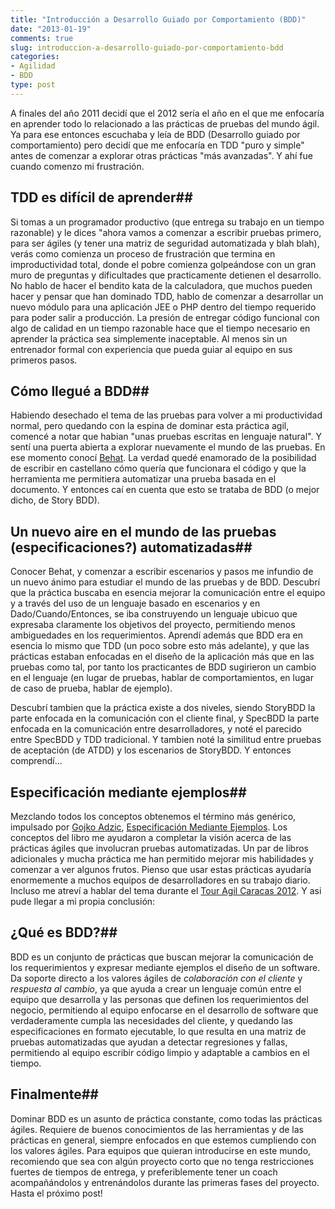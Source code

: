 ```yaml
---
title: "Introducción a Desarrollo Guiado por Comportamiento (BDD)"
date: "2013-01-19"
comments: true
slug: introduccion-a-desarrollo-guiado-por-comportamiento-bdd
categories: 
- Agilidad
- BDD
type: post
---
```


A finales del año 2011 decidí que el 2012 sería el año en el que me enfocaría en aprender todo lo relacionado a las prácticas de pruebas del mundo ágil. Ya para ese entonces escuchaba y leía de BDD (Desarrollo guiado por comportamiento) pero decidí que me enfocaría en TDD "puro y simple" antes de comenzar a explorar otras prácticas "más avanzadas". Y ahí fue cuando comenzo mi frustración.

<!--more-->

## TDD es difícil de aprender##

Si tomas a un programador productivo (que entrega su trabajo en un tiempo razonable) y le dices "ahora vamos a comenzar a escribir pruebas primero, para ser ágiles (y tener una matriz de seguridad automatizada y blah blah), verás como comienza un proceso de frustración que termina en improductividad total, donde el pobre comienza golpeándose con un gran muro de preguntas y dificultades que practicamente detienen el desarrollo. No hablo de hacer el bendito kata de la calculadora, que muchos pueden hacer y pensar que han dominado TDD, hablo de comenzar a desarrollar un nuevo módulo para una aplicación JEE o PHP dentro del tiempo requerido para poder salir a producción. La presión de entregar código funcional con algo de calidad en un tiempo razonable hace que el tiempo necesario en aprender la práctica sea simplemente inaceptable. Al menos sin un entrenador formal con experiencia que pueda guiar al equipo en sus primeros pasos. 

## Cómo llegué a BDD##

Habiendo desechado el tema de las pruebas para volver a mi productividad normal, pero quedando con la espina de dominar esta práctica agil, comencé a notar que habian "unas pruebas escritas en lenguaje natural". Y sentí una puerta abierta a explorar nuevamente el mundo de las pruebas. En ese momento conocí [Behat](http://behat.org). La verdad quedé enamorado de la posibilidad de escribir en castellano cómo quería que funcionara el código y que la herramienta me permitiera automatizar una prueba basada en el documento. Y entonces caí en cuenta que esto se trataba de BDD (o mejor dicho, de Story BDD). 

## Un nuevo aire en el mundo de las pruebas (especificaciones?) automatizadas##

Conocer Behat, y comenzar a escribir escenarios y pasos me infundio de un nuevo ánimo para estudiar el mundo de las pruebas y de BDD. Descubrí que la práctica buscaba en esencia mejorar la comunicación entre el equipo y a través del uso de un lenguaje basado en escenarios y en Dado/Cuando/Entonces, se iba construyendo un lenguaje ubicuo que expresaba claramente los objetivos del proyecto, permitiendo menos ambiguedades en los requerimientos. Aprendí además que BDD era en esencia lo mismo que TDD (un poco sobre esto más adelante), y que las prácticas estaban enfocadas en el diseño de la aplicación más que en las pruebas como tal, por tanto los practicantes de BDD sugirieron un cambio en el lenguaje (en lugar de pruebas, hablar de comportamientos, en lugar de caso de prueba, hablar de ejemplo). 

Descubrí tambien que la práctica existe a dos niveles, siendo StoryBDD la parte enfocada en la comunicación con el cliente final, y SpecBDD la parte enfocada en la comunicación entre desarrolladores, y noté el parecido entre SpecBDD y TDD tradicional. Y tambien noté la similitud entre pruebas de aceptación (de ATDD) y los escenarios de StoryBDD. Y entonces comprendí...

## Especificación mediante ejemplos##

Mezclando todos los conceptos obtenemos el término más genérico, impulsado por [Gojko Adzic](http://gojko.net/), [Especificación Mediante Ejemplos](http://www.specificationbyexample.com/). Los conceptos del libro me ayudaron a completar la visión acerca de las prácticas ágiles que involucran pruebas automatizadas. Un par de libros adicionales y mucha práctica me han permitido mejorar mis habilidades y comenzar a ver algunos frutos. Pienso que usar estas prácticas ayudaría enormemente a muchos equipos de desarrolladores en su trabajo diario. Incluso me atreví a hablar del tema durante el [Tour Agil Caracas 2012](http://comunidadagilven.wix.com/atccs12). Y asi pude llegar a mi propia conclusión:

## ¿Qué es BDD?##

BDD es un conjunto de prácticas que buscan mejorar la comunicación de los requerimientos y expresar mediante ejemplos el diseño de un software. Da soporte directo a los valores ágiles de *colaboración con el cliente* y *respuesta al cambio*, ya que ayuda a crear un lenguaje común entre el equipo que desarrolla y las personas que definen los requerimientos del negocio, permitiendo al equipo enfocarse en el desarrollo de software que verdaderamente cumpla las necesidades del cliente, y quedando las especificaciones en formato ejecutable, lo que resulta en una matriz de pruebas automatizadas que ayudan a detectar regresiones y fallas, permitiendo al equipo escribir código limpio y adaptable a cambios en el tiempo. 

## Finalmente##

Dominar BDD es un asunto de práctica constante, como todas las prácticas ágiles. Requiere de buenos conocimientos de las herramientas y de las prácticas en general, siempre enfocados en que estemos cumpliendo con los valores ágiles. Para equipos que quieran introducirse en este mundo, recomiendo que sea con algún proyecto corto que no tenga restricciones fuertes de tiempos de entrega, y preferiblemente tener un coach acompañándolos y entrenándolos durante las primeras fases del proyecto. Hasta el próximo post! 
